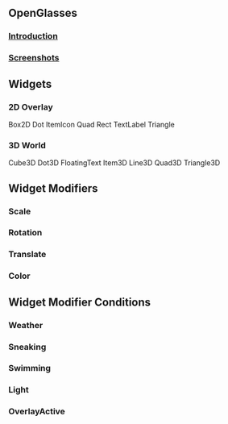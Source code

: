 ## OpenGlasses
### [Introduction](Home)
### [Screenshots](Screenshots)

## Widgets
### 2D Overlay
Box2D
Dot
ItemIcon
Quad
Rect
TextLabel
Triangle

### 3D World
Cube3D
Dot3D
FloatingText
Item3D
Line3D
Quad3D
Triangle3D

## Widget Modifiers
### Scale
### Rotation
### Translate
### Color

## Widget Modifier Conditions
### Weather
### Sneaking
### Swimming
### Light
### OverlayActive